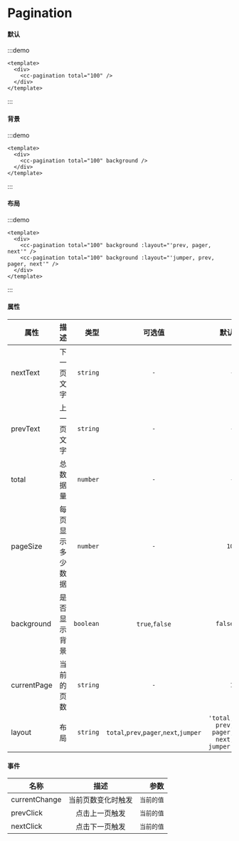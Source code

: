 # Pagination
#### 默认
:::demo
```vue
<template>
  <div>
    <cc-pagination total="100" />
  </div>
</template>
```
:::

#### 背景
:::demo
```vue
<template>
  <div>
    <cc-pagination total="100" background />
  </div>
</template>
```
:::

#### 布局
:::demo
```vue
<template>
  <div>
    <cc-pagination total="100" background :layout="'prev, pager, next'" />
    <cc-pagination total="100" background :layout="'jumper, prev, pager, next'" />
  </div>
</template>
```
:::

#### 属性
| 属性 | 描述 | 类型 | 可选值 | 默认 |
| ------------- |:-------------:| -----:|:-------------:| -----:|
| nextText | 下一页文字 | `string` | `-` | `-`  |
| prevText  | 上一页文字 | `string` | `-` | `-` |
| total | 总数据量 | `number` | `-` | `-` |
| pageSize | 每页显示多少数据 | `number` | `-` | `10` |
| background | 是否显示背景 | `boolean` | `true`,`false` | `false` |
| currentPage | 当前的页数 | `string` | `-` | `1` |
| layout | 布局 | `string` | `total`,`prev`,`pager`,`next`,`jumper` | `'total, prev, pager, next, jumper'` |

#### 事件
| 名称 | 描述 | 参数 |
| ------------- |:-------------:| -----:|
| currentChange | 当前页数变化时触发 | `当前的值` |
| prevClick | 点击上一页触发 | `当前的值` |
| nextClick | 点击下一页触发 | `当前的值` |
